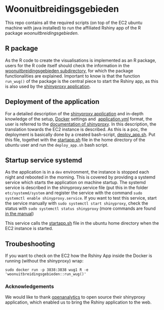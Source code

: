 
# Woonuitbreidingsgebieden 

This repo contains all the required scripts (on top of the EC2 ubuntu machine with java installed) to run the affiliated Rshiny app of the R package *woonuitbreidingsgebieden*.

## R package
As the R code to create the visualisations is implemented as an R package, users for the R code itself should check the information in the [woonuitbreidingsgebieden subdirectory](https://github.com/inbo/woonuitbreidingsgebieden/tree/master/woonuitbreidingsgebieden), for which the package functionalities are explained. Important to know is that the function `run_wug()` of the package is the central piece to start the Rshiny app, as this is also used by the [shinyproxy application](http://www.shinyproxy.io/). 

## Deployment of the application
For a detailed description of the [shinyproxy application](http://www.shinyproxy.io/) and in-depth knowledge of the setup, [Docker](https://github.com/inbo/woonuitbreidingsgebieden/blob/master/Dockerfile) settings and  [application.yml](https://github.com/inbo/woonuitbreidingsgebieden/blob/master/application.yml) format, the user is referred to the [documentation of shinyproxy]((http://www.shinyproxy.io/)). In this description, the translation towards the EC2 instance is described. As this is a poc, the deployment is basically done by a created bash-script, [deploy_app.sh](https://github.com/inbo/woonuitbreidingsgebieden/blob/master/systemd/deployapp.sh). Put this file, togethet with the [startapp.sh](https://github.com/inbo/woonuitbreidingsgebieden/blob/master/systemd/startapp.sh) file in the home directory of the *ubuntu* user and run the `deploy_app.sh` bash script. 

## Startup service systemd
As the application is in a `dev` environment, the instance is stopped each night and rebooted in the morning. This is covered by providing a systemd service which starts the application on machine startup. The systemd service is described in the shinyproxy.service file (put this in the folder `etc/systemd/system` and register the service with the command `sudo systemctl enable shinyproxy.service`. If you want to test this service, start the service manually with `sudo systemctl start shinyproxy`, check the status with `sudo systemctl status shinyproxy` (more commands are found [in the manual](https://www.freedesktop.org/software/systemd/man/systemctl.html))

This service calls the [startapp.sh](https://github.com/inbo/woonuitbreidingsgebieden/blob/master/systemd/startapp.sh) file in the ubuntu home directory when the EC2 instance is started.

## Troubeshooting

If you want to check on the EC2 how the Rshiny App inside the Docker is running (without the shinyproxy) wrap:

```
sudo docker run -p 3838:3838 wug1 R -e 'woonuitbreidingsgebieden::run_wug()'
```

### Acknowledgements
We would like to thank [openanalytics](https://www.openanalytics.eu/) to open source their shinyproxy application, which enabled us to bring the Rshiny application to the web. 


